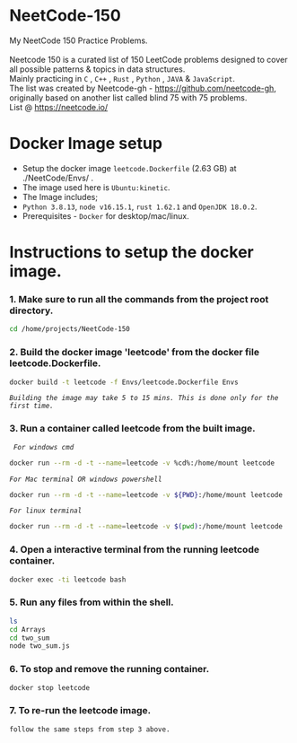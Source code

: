 # NeetCode-150

My NeetCode 150 Practice Problems. <br /><br />
Neetcode 150 is a curated list of 150 LeetCode problems designed to cover all possible patterns & topics in data structures. <br />
Mainly practicing in ``` C ``` , ``` C++ ``` , ``` Rust ``` , ``` Python ``` , ``` JAVA ``` & ``` JavaScript ```.<br /> 
The list was created by Neetcode-gh - https://github.com/neetcode-gh, originally based on another list called blind 75 with 75 problems.<br />
List @ https://neetcode.io/ <br />

# Docker Image setup

- Setup the docker image ``` leetcode.Dockerfile ``` (2.63 GB) at ./NeetCode/Envs/ . <br /> 
- The image used here is ``` Ubuntu:kinetic ```.
- The Image includes; 
- ``` Python 3.8.13 ```, ``` node v16.15.1 ```, ``` rust 1.62.1 ``` and ``` OpenJDK 18.0.2 ```.
- Prerequisites - ``` Docker ``` for desktop/mac/linux. <br /> 

# Instructions to setup the docker image.

### 1. **Make sure to run all the commands from the project root directory.**

```sh
cd /home/projects/NeetCode-150
```

### 2. **Build the docker image 'leetcode' from the docker file leetcode.Dockerfile.**

```sh
docker build -t leetcode -f Envs/leetcode.Dockerfile Envs
```        
*```Building the image may take 5 to 15 mins. This is done only for the first time.```*

### 3. **Run a container called leetcode from the built image.**

*```  For windows cmd  ```*
```sh      
docker run --rm -d -t --name=leetcode -v %cd%:/home/mount leetcode 
```        

*```For Mac terminal OR windows powershell```*
```sh
docker run --rm -d -t --name=leetcode -v ${PWD}:/home/mount leetcode
```

*``` For linux terminal ```*
```sh
docker run --rm -d -t --name=leetcode -v $(pwd):/home/mount leetcode
```

### 4. **Open a interactive terminal from the running leetcode container.**

```sh
docker exec -ti leetcode bash
```

### 5. **Run any files from within the shell.**
        
```sh
ls
cd Arrays
cd two_sum
node two_sum.js
```
### 6. **To stop and remove the running container.**

```sh
docker stop leetcode
```

### 7. **To re-run the leetcode image.**
```sh
follow the same steps from step 3 above.
```
